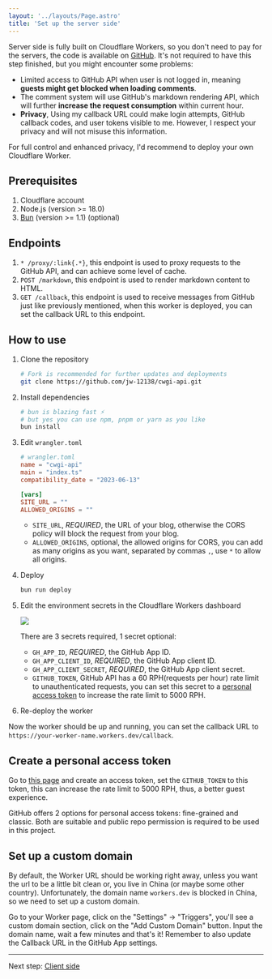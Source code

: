 ```yaml
---
layout: '../layouts/Page.astro'
title: 'Set up the server side'
---
```


Server side is fully built on Cloudflare Workers, so you don't need to pay for the servers, the code is available on [GitHub](https://github.com/jw-12138/cwgi-api). It's not required to have this step finished, but you might encounter some problems:

- Limited access to GitHub API when user is not logged in, meaning **guests might get blocked when loading comments**.
- The comment system will use GitHub's markdown rendering API, which will further **increase the request consumption** within current hour.
- **Privacy**, Using my callback URL could make login attempts, GitHub callback codes, and user tokens visible to me. However, I respect your privacy and will not misuse this information.

For full control and enhanced privacy, I'd recommend to deploy your own Cloudflare Worker.

## Prerequisites

1. Cloudflare account
2. Node.js (version >= 18.0)
3. [Bun](https://bun.sh) (version >= 1.1) (optional)

## Endpoints

1. `* /proxy/:link{.*}`, this endpoint is used to proxy requests to the GitHub API, and can achieve some level of cache.
2. `POST /markdown`, this endpoint is used to render markdown content to HTML.
3. `GET /callback`, this endpoint is used to receive messages from GitHub just like previously mentioned, when this worker is deployed, you can set the callback URL to this endpoint.

## How to use

1. Clone the repository

   ```bash
   # Fork is recommended for further updates and deployments
   git clone https://github.com/jw-12138/cwgi-api.git
   ```

2. Install dependencies

   ```bash
   # bun is blazing fast ⚡️
   # but yes you can use npm, pnpm or yarn as you like
   bun install 
   ```

3. Edit `wrangler.toml`

    ```toml
    # wrangler.toml
    name = "cwgi-api"
    main = "index.ts"
    compatibility_date = "2023-06-13"

    [vars]
    SITE_URL = ""
    ALLOWED_ORIGINS = ""
    ```
  
    - `SITE_URL`, _REQUIRED_, the URL of your blog, otherwise the CORS policy will block the request from your blog.
    - `ALLOWED_ORIGINS`, optional, the allowed origins for CORS, you can add as many origins as you want, separated by commas `,`, use `*` to allow all origins.

4. Deploy

   ```bash
   bun run deploy
   ```

5. Edit the environment secrets in the Cloudflare Workers dashboard

   ![](https://blog-r2.jw1.dev/Zjequ8swKA3ZxBNI.webp)

   There are 3 secrets required, 1 secret optional:

   - `GH_APP_ID`, _REQUIRED_, the GitHub App ID.
   - `GH_APP_CLIENT_ID`, _REQUIRED_, the GitHub App client ID.
   - `GH_APP_CLIENT_SECRET`, _REQUIRED_, the GitHub App client secret.
   - `GITHUB_TOKEN`, GitHub API has a 60 RPH(requests per hour) rate limit to unauthenticated requests, you can set this secret to a [personal access token](https://github.com/settings/tokens?type=beta) to increase the rate limit to 5000 RPH.

6. Re-deploy the worker

Now the worker should be up and running, you can set the callback URL to `https://your-worker-name.workers.dev/callback`.

## Create a personal access token

Go to [this page](https://github.com/settings/tokens?type=beta) and create an access token, set the `GITHUB_TOKEN` to this token, this can increase the rate limit to 5000 RPH, thus, a better guest experience.

GitHub offers 2 options for personal access tokens: fine-grained and classic. Both are suitable and public repo permission is required to be used in this project.

## Set up a custom domain

By default, the Worker URL should be working right away, unless you want the url to be a little bit clean or, you live in China (or maybe some other country). Unfortunately, the domain name `workers.dev` is blocked in China, so we need to set up a custom domain.

Go to your Worker page, click on the "Settings" -> "Triggers", you'll see a custom domain section, click on the "Add Custom Domain" button. Input the domain name, wait a few minutes and that's it! Remember to also update the Callback URL in the GitHub App settings.

---

Next step: [Client side](/client-side)
